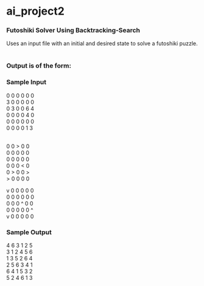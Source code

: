 # ai_project2
<h3>Futoshiki Solver Using Backtracking-Search</h3>

Uses an input file with an initial and desired state to solve a futoshiki puzzle.<br><br>
<h3>Output is of the form:</h3>


<h3>Sample Input</h3>
0 0 0 0 0 0<br>
3 0 0 0 0 0<br>
0 3 0 0 6 4<br>
0 0 0 0 4 0<br>
0 0 0 0 0 0<br>
0 0 0 0 1 3<br><br>

0 0 > 0 0<br>
0 0 0 0 0<br>
0 0 0 0 0<br>
0 0 0 < 0<br>
0 > 0 0 ><br>
\> 0 0 0 0<br>

v 0 0 0 0 0<br>
0 0 0 0 0 0<br>
0 0 0 ^ 0 0<br>
0 0 0 0 0 ^<br>
v 0 0 0 0 0<br>

<h3>Sample Output</h3>
4 6 3 1 2 5 <br>
3 1 2 4 5 6 <br>
1 3 5 2 6 4 <br>
2 5 6 3 4 1 <br>
6 4 1 5 3 2 <br>
5 2 4 6 1 3
